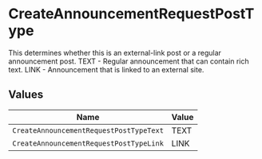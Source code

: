 # CreateAnnouncementRequestPostType

This determines whether this is an external-link post or a regular announcement post. TEXT - Regular announcement that can contain rich text. LINK - Announcement that is linked to an external site.


## Values

| Name                                    | Value                                   |
| --------------------------------------- | --------------------------------------- |
| `CreateAnnouncementRequestPostTypeText` | TEXT                                    |
| `CreateAnnouncementRequestPostTypeLink` | LINK                                    |
